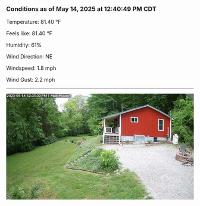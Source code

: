 ### Conditions as of May 14, 2025 at 12:40:49 PM CDT 

Temperature: 81.40 &deg;F

Feels like: 81.40 &deg;F

Humidity: 61%

Wind Direction: NE

Windspeed: 1.8 mph

Wind Gust: 2.2 mph

---

<img src="./images/latest.jpeg"/>

